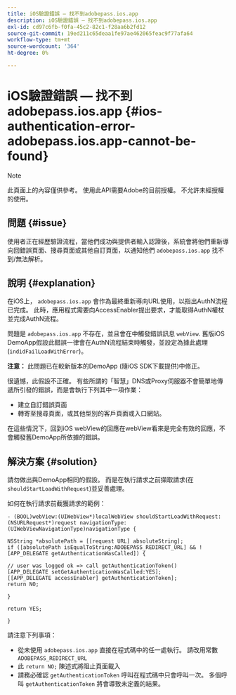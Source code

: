 ```yaml
---
title: iOS驗證錯誤 — 找不到adobepass.ios.app
description: iOS驗證錯誤 — 找不到adobepass.ios.app
exl-id: cd97c6fb-f0fa-45c2-82c1-f28aa6b2fd12
source-git-commit: 19ed211c65deaa1fe97ae462065feac9f77afa64
workflow-type: tm+mt
source-wordcount: '364'
ht-degree: 0%

---
```


# iOS驗證錯誤 — 找不到adobepass.ios.app {#ios-authentication-error-adobepass.ios.app-cannot-be-found}

>[!NOTE]
>
>此頁面上的內容僅供參考。 使用此API需要Adobe的目前授權。 不允許未經授權的使用。

## 問題 {#issue}

使用者正在經歷驗證流程，當他們成功與提供者輸入認證後，系統會將他們重新導向回錯誤頁面、搜尋頁面或其他自訂頁面，以通知他們 `adobepass.ios.app` 找不到/無法解析。

## 說明 {#explanation}

在iOS上， `adobepass.ios.app` 會作為最終重新導向URL使用，以指出AuthN流程已完成。 此時，應用程式需要向AccessEnabler提出要求，才能取得AuthN權杖並完成AuthN流程。

問題是 `adobepass.ios.app` 不存在，並且會在中觸發錯誤訊息 `webView`. 舊版iOS DemoApp假設此錯誤一律會在AuthN流程結束時觸發，並設定為據此處理(`indidFailLoadWithError`)。

**注意：** 此問題已在較新版本的DemoApp (隨iOS SDK下載提供)中修正。

很遺憾，此假設不正確。 有些所謂的「智慧」DNS或Proxy伺服器不會簡單地傳遞所引發的錯誤，而是會執行下列其中一項作業：

- 建立自訂錯誤頁面
- 轉寄至搜尋頁面，或其他型別的客戶頁面或入口網站。

在這些情況下，回到iOS webView的回應在webView看來是完全有效的回應，不會觸發舊DemoApp所依據的錯誤。

## 解決方案 {#solution}

請勿做出與DemoApp相同的假設。 而是在執行請求之前擷取請求(在 `shouldStartLoadWithRequest`)並妥善處理。

如何在執行請求前截獲請求的範例：

```obj-c
- (BOOL)webView:(UIWebView*)localWebView shouldStartLoadWithRequest:(NSURLRequest*)request navigationType:(UIWebViewNavigationType)navigationType {

NSString *absolutePath = [[request URL] absoluteString]; 
if ([absolutePath isEqualToString:ADOBEPASS_REDIRECT_URL] && ![APP_DELEGATE getAuthenticationWasCalled]) {

// user was logged ok => call getAuthenticationToken() 
[APP_DELEGATE setGetAuthenticationWasCalled:YES]; 
[[APP_DELEGATE accessEnabler] getAuthenticationToken];
return NO;

}

return YES;

}
```

請注意下列事項：

- 從未使用 `adobepass.ios.app` 直接在程式碼中的任一處執行。 請改用常數 `ADOBEPASS_REDIRECT_URL`
- 此 `return NO;` 陳述式將阻止頁面載入
- 請務必確認 `getAuthenticationToken` 呼叫在程式碼中只會呼叫一次。 多個呼叫 `getAuthenticationToken` 將會導致未定義的結果。
